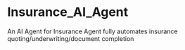 # Insurance_AI_Agent
An AI Agent for Insurance Agent fully automates insurance quoting/underwriting/document completion

